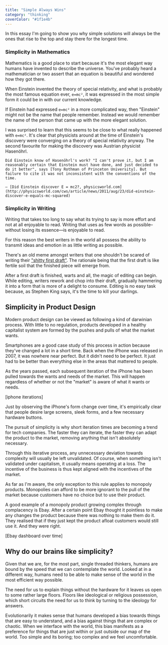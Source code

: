 ```yaml
---
title: "Simple Always Wins"
category: "thinking"
coverColor: "#1f1e4b"
---
```


In this essay I'm going to show you why simple solutions will always be the ones that rise to the top and stay there for the longest time. 

### Simplicity in Mathematics
Mathematics is a good place to start because it's the most elegant way humans have invented to describe the universe. You've probably heard a mathematician or two assert that an equation is beautiful and wondered how they got there. 

When Einstein invented the theory of special relativity, and what is probably the most famous equation ever, `e=mc²`, it was expressed in the most simple form it could be in with our current knowledge. 

If Einstein had expressed `e=mc²` in a more complicated way, then "Einstein" might not be the name that people remember. Instead we would remember the name of the person that came up with the more elegant solution. 

I was surprised to learn that this seems to be close to what really happened with `e=mc²`. It's clear that physicists around at the time of Einstein's discovery were converging on a theory of special relativity anyway. The second favourite for making the discovery was Austrian physicist Hasenöhrl. 

	Did Einstein know of Hasenöhrl's work? "I can't prove it, but I am reasonably certain that Einstein must have done, and just decided to do it better", says [Tony Rothman of Princeton University]. But failure to cite it was not inconsistent with the conventions of the time.
	
	– [Did Einstein discover E = mc2?, physicsworld.com](http://physicsworld.com/cws/article/news/2011/aug/23/did-einstein-discover-e-equals-mc-squared)

### Simplicity in Writing
Writing that takes too long to say what its trying to say is more effort and not at all enjoyable to read. Writing that uses as few words as possible–without losing its essence—is enjoyable to read.

For this reason the best writers in the world all possess the ability to transmit ideas and emotion in as little writing as possible. 

There's an old meme amongst writers that one shouldn't be scared of writing their ["shitty first draft"](https://wrd.as.uky.edu/sites/default/files/1-Shitty%20First%20Drafts.pdf). The rationale being that the first draft is like fertile soil that the finished piece will emerge from.

After a first draft is finished, warts and all, the magic of editing can begin. While editing, writers rework and chop into their draft, gradually hammering it into a form that is more of a delight to consume. Editing is no easy task because, as Stephen King says, it's the time to kill your darlings.


## Simplicity in Product Design
Modern product design can be viewed as following a kind of darwinian process. With little to no regulation, products developed in a healthy capitalist system are formed by the pushes and pulls of what the market wants. 

Smartphones are a good case study of this process in action because they've changed a lot in a short time. Back when the iPhone was released in 2007, it was nowhere near perfect. But it didn't need to be perfect. It just had to be better than everything else in the areas that mattered to people.

As the years passed, each subsequent iteration of the iPhone has been pulled towards the wants and needs of the market. This will happen regardless of whether or not the "market" is aware of what it wants or needs.

[iphone iterations]

Just by observing the iPhone's form change over time, it's empirically clear that people desire large screens, sleek forms, and a few necessary hardware buttons. 

The pursuit of simplicity is why short iteration times are becoming a trend for tech companies. The faster they can iterate, the faster they can adapt the product to the market, removing anything that isn't absolutely necessary.

Through this iterative process, any unnecessary deviation towards complexity will usually be left unvalidated. Of course, when something isn't validated under capitalism, it usually means operating at a loss. The incentive of the business is thus kept aligned with the incentives of the market.

As far as I'm aware, the only exception to this rule applies to monopoly products. Monopolies can afford to be more ignorant to the pull of the market because customers have no choice but to use their product.

A good example of a monopoly product growing complex through complacency is Ebay. After a certain point Ebay thought it pointless to make any changes the product because there was nothing to make them do it. They realised that if they just kept the product afloat customers would still use it. And they were right.

[Ebay dashboard over time]

## Why do our brains like simplicity?
Given that we are, for the most part, single threaded thinkers, humans are bound by the speed that we can contemplate the world. Looked at in a different way, humans need to be able to make sense of the world in the most efficient way possible.

The need for us to explain things without the hardware for it leaves us open to some rather large floors. Floors like ideological or religious possession, which short circuits the need for us to think by turning to the ideology for answers.

Evolutionarily it makes sense that humans developed a bias towards things that are easy to understand, and a bias against things that are complex or chaotic. When we interface with the world, this bias manifests as a preference for things that are just within or just outside our map of the world. Too simple and its boring; too complex and we feel uncomfortable.



